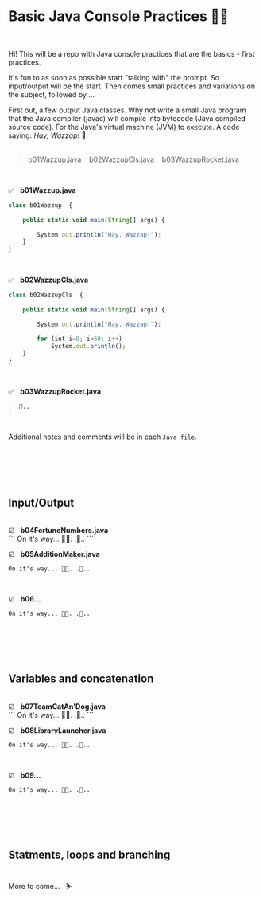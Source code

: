 # Basic Java Console Practices 🎄🎅

<br>

Hi!
This will be a repo with Java console practices that are the basics - first practices.<br>

It's fun to as soon as possible start "talking with" the prompt. So input/output will be the start. Then comes small practices and variations on the subject, followed by ...<br>

First out, a few output Java classes. Why not write a small Java program that the Java compiler (javac) will compile into bytecode (Java compiled source code). For the Java's virtual machine (JVM) to execute. A code saying: <i>Hay, Wazzap!</i> 🐋.<br><br>


> b01Wazzup.java &nbsp; &nbsp;b02WazzupCls.java &nbsp; &nbsp;b03WazzupRocket.java 

<br>

✅ &nbsp; <b>b01Wazzup.java</b>
``` javascript
class b01Wazzup  {
	
	public static void main(String[] args) {  

		System.out.println("Hay, Wazzap!"); 	
	}
} 
``` 
<br>

✅ &nbsp; <b>b02WazzupCls.java</b>
``` javascript
class b02WazzupCls  {
	
	public static void main(String[] args) {  

		System.out.println("Hay, Wazzap!");

		for (int i=0; i<60; i++)
    	    System.out.println();
	}
} 
```
<br>

✅ &nbsp; <b>b03WazzupRocket.java</b>
``` 
. .🐠..
```
<br>

Additional notes and comments will be in each `Java file`.

<br><br><br><br>




## Input/Output
<br>
☑ &nbsp; <b>b04FortuneNumbers.java</b><br>
``` 
On it's way... 🐳🐬. .🐠..
```
<br>

☑ &nbsp; <b>b05AdditionMaker.java</b><br>
``` 
On it's way... 🐳🐬. .🐠..
```
<br>

☑ &nbsp; <b>b06...</b><br>
``` 
On it's way... 🐳🐬. .🐠..
```
 
<br><br><br><br>




## Variables and concatenation 
<br>
☑ &nbsp; <b>b07TeamCatAn'Dog.java</b><br>
``` 
On it's way... 🐳🐬. .🐠..
```
<br>

☑ &nbsp; <b>b08LibraryLauncher.java</b><br>
``` 
On it's way... 🐳🐬. .🐠..
```
<br>

☑ &nbsp; <b>b09...</b><br>
``` 
On it's way... 🐳🐬. .🐠..
```
 
<br><br><br><br>




## Statments, loops and branching 
<br>
More to come... &nbsp; ⛷<br><br>

<br><br><br><br>